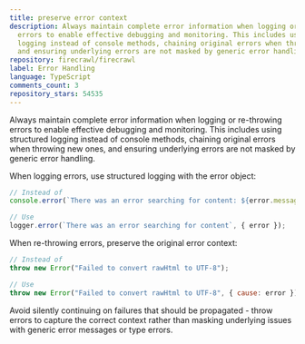 ```yaml
---
title: preserve error context
description: Always maintain complete error information when logging or re-throwing
  errors to enable effective debugging and monitoring. This includes using structured
  logging instead of console methods, chaining original errors when throwing new ones,
  and ensuring underlying errors are not masked by generic error handling.
repository: firecrawl/firecrawl
label: Error Handling
language: TypeScript
comments_count: 3
repository_stars: 54535
---
```


Always maintain complete error information when logging or re-throwing errors to enable effective debugging and monitoring. This includes using structured logging instead of console methods, chaining original errors when throwing new ones, and ensuring underlying errors are not masked by generic error handling.

When logging errors, use structured logging with the error object:
```javascript
// Instead of
console.error(`There was an error searching for content: ${error.message}`);

// Use
logger.error(`There was an error searching for content`, { error });
```

When re-throwing errors, preserve the original error context:
```javascript
// Instead of
throw new Error("Failed to convert rawHtml to UTF-8");

// Use  
throw new Error("Failed to convert rawHtml to UTF-8", { cause: error });
```

Avoid silently continuing on failures that should be propagated - throw errors to capture the correct context rather than masking underlying issues with generic error messages or type errors.